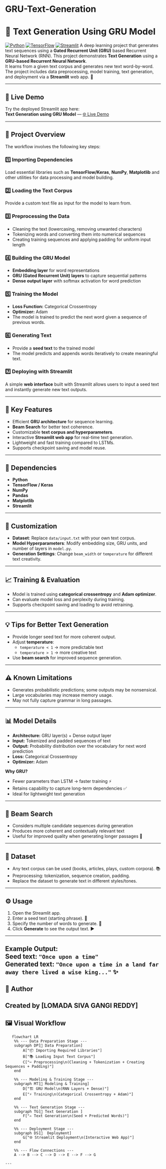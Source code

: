 ﻿# GRU-Text-Generation
# 📝 Text Generation Using GRU Model

[![Python](https://img.shields.io/badge/Python-3.8+-blue)](https://www.python.org/) 
[![TensorFlow](https://img.shields.io/badge/TensorFlow-2.x-orange)](https://www.tensorflow.org/) 
[![Streamlit](https://img.shields.io/badge/Streamlit-App-red)](https://streamlit.io/) 
A deep learning project that generates text sequences using a **Gated Recurrent Unit (GRU)** based Recurrent Neural Network (RNN).
This project demonstrates **Text Generation** using a **GRU-based Recurrent Neural Network**.  
It learns from a given text corpus and generates new text word-by-word. 
The project includes data preprocessing, model training, text generation, and deployment via a **Streamlit** web app. 🚀

---

## 🔗 Live Demo
Try the deployed Streamlit app here:  
**Text Generation using GRU Model** — [🌐 Live Demo](https://text-generation-using-gru-model.streamlit.app/)


---

## 🚀 Project Overview

The workflow involves the following key steps:

### 1️⃣ Importing Dependencies
Load essential libraries such as **TensorFlow/Keras**, **NumPy**, **Matplotlib** and other utilities for data processing and model building.

### 2️⃣ Loading the Text Corpus
Provide a custom text file as input for the model to learn from.

### 3️⃣ Preprocessing the Data
- Cleaning the text (lowercasing, removing unwanted characters)  
- Tokenizing words and converting them into numerical sequences  
- Creating training sequences and applying padding for uniform input length

### 4️⃣ Building the GRU Model
- **Embedding layer** for word representations  
- **GRU (Gated Recurrent Unit) layers** to capture sequential patterns  
- **Dense output layer** with softmax activation for word prediction

### 5️⃣ Training the Model
- **Loss Function:** Categorical Crossentropy  
- **Optimizer:** Adam  
- The model is trained to predict the next word given a sequence of previous words.

### 6️⃣ Generating Text
- Provide a **seed text** to the trained model  
- The model predicts and appends words iteratively to create meaningful text.

### 7️⃣ Deploying with Streamlit
A simple **web interface** built with Streamlit allows users to input a seed text and instantly generate new text outputs.

---
## 🚀 Key Features

- Efficient **GRU architecture** for sequence learning.  
- **Beam Search** for better text coherence.  
- Customizable **text corpus and hyperparameters**.  
- Interactive **Streamlit web app** for real-time text generation.  
- Lightweight and fast training compared to LSTMs.  
- Supports checkpoint saving and model reuse.

---

## 🧰 Dependencies

- **Python**  
- **TensorFlow / Keras**  
- **NumPy**  
- **Pandas**  
- **Matplotlib**  
- **Streamlit**

---

## 🔄 Customization

- **Dataset**: Replace `data/input.txt` with your own text corpus.  
- **Model Hyperparameters**: Modify embedding size, GRU units, and number of layers in `model.py`.  
- **Generation Settings**: Change `beam_width` or `temperature` for different text creativity.

---

## 📈 Training & Evaluation

- Model is trained using **categorical crossentropy** and **Adam optimizer**.  
- Can evaluate model loss and perplexity during training.  
- Supports checkpoint saving and loading to avoid retraining.

---

## 💡 Tips for Better Text Generation

- Provide longer seed text for more coherent output.  
- Adjust **temperature**:  
  - `temperature < 1` → more predictable text  
  - `temperature > 1` → more creative text  
- Use **beam search** for improved sequence generation.

---

## ⚠️ Known Limitations

- Generates probabilistic predictions; some outputs may be nonsensical.  
- Large vocabularies may increase memory usage.  
- May not fully capture grammar in long passages.

---

## 📊 Model Details

- **Architecture:** GRU layer(s) + Dense output layer  
- **Input:** Tokenized and padded sequences of text  
- **Output:** Probability distribution over the vocabulary for next word prediction  
- **Loss:** Categorical Crossentropy  
- **Optimizer:** Adam  

**Why GRU?**  
- Fewer parameters than LSTM → faster training ⚡  
- Retains capability to capture long-term dependencies ✅  
- Ideal for lightweight text generation

---

## 🔎 Beam Search

- Considers multiple candidate sequences during generation  
- Produces more coherent and contextually relevant text  
- Useful for improved quality when generating longer passages 🧭

---

## 💾 Dataset

- Any text corpus can be used (books, articles, plays, custom corpora). 📚  
- Preprocessing: tokenization, sequence creation, padding.  
- Replace the dataset to generate text in different styles/tones.

---
## ⚙️ Usage
1. Open the Streamlit app.  
2. Enter a seed text (starting phrase). 📝  
3. Specify the number of words to generate. 🔢  
4. Click **Generate** to see the output text. ▶️
---
**Example Output:**  
Seed text: `"Once upon a time"`  
Generated text: `"Once upon a time in a land far away there lived a wise king..."` ✨
---
## 🎨 Author
Created by **[LOMADA SIVA GANGI REDDY]**  
---
## 🖼️ Visual Workflow

```mermaid
   flowchart LR
    %% --- Data Preparation Stage ---
    subgraph DP[📂 Data Preparation]
        A["📦 Importing Required Libraries"]
        B["📚 Loading Input Text Corpus"]
        C["✂️ Preprocessing\n(Cleaning + Tokenization + Creating Sequences + Padding)"]
    end

    %% --- Modeling & Training Stage ---
    subgraph MT[🤖 Modeling & Training]
        D["🏗️ GRU Model\n(RNN Layers + Dense)"]
        E["⚡ Training\n(Categorical Crossentropy + Adam)"]
    end

    %% --- Text Generation Stage ---
    subgraph TG[🚀 Text Generation ]
        F["✍️ Text Generation\n(Seed + Predicted Words)"]
    end

    %% --- Deployment Stage ---
    subgraph DS[🚀  Deployment]
        G["🌐 Streamlit Deployment\n(Interactive Web App)"]
    end

    %% --- Flow Connections ---
    A --> B --> C --> D --> E --> F --> G

---












